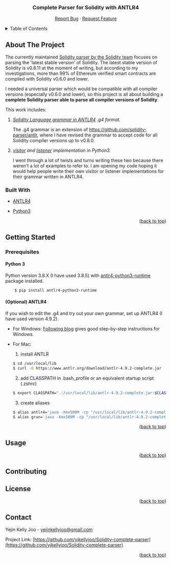 <div id="top"></div>
<!--
*** Thanks for checking out the Best-README-Template. If you have a suggestion
*** that would make this better, please fork the repo and create a pull request
*** or simply open an issue with the tag "enhancement".
*** Don't forget to give the project a star!
*** Thanks again! Now go create something AMAZING! :D
-->



<!-- PROJECT SHIELDS -->
<!--
*** I'm using markdown "reference style" links for readability.
*** Reference links are enclosed in brackets [ ] instead of parentheses ( ).
*** See the bottom of this document for the declaration of the reference variables
*** for contributors-url, forks-url, etc. This is an optional, concise syntax you may use.
*** https://www.markdownguide.org/basic-syntax/#reference-style-links
-->


[comment]: <> ([![Contributors][contributors-shield]][contributors-url])

[comment]: <> ([![Forks][forks-shield]][forks-url])

[comment]: <> ([![Stargazers][stars-shield]][stars-url])

[comment]: <> ([![Issues][issues-shield]][issues-url])

[comment]: <> ([![MIT License][license-shield]][license-url])


<br />
<div align="center">

<h3 align="center">Complete Parser for Solidity with ANTLR4</h3>

  <p align="center">
    <a href="https://github.com/yjkellyjoo/Solidity-complete-parser/issues">Report Bug</a>
    ·
    <a href="https://github.com/yjkellyjoo/Solidity-complete-parser/issues">Request Feature</a>
  </p>
</div>

<!-- TABLE OF CONTENTS -->
<details>
  <summary>Table of Contents</summary>
  <ol>
    <li>
      <a href="#about-the-project">About The Project</a>
      <ul>
        <li><a href="#built-with">Built With</a></li>
      </ul>
    </li>
    <li>
      <a href="#getting-started">Getting Started</a>
      <ul>
        <li><a href="#prerequisites">Prerequisites</a></li>
      </ul>
    </li>
    <li><a href="#usage">Usage</a></li>
    <li><a href="#contributing">Contributing</a></li>
    <li><a href="#license">License</a></li>
    <li><a href="#contact">Contact</a></li>
  </ol>
</details>



<!-- ABOUT THE PROJECT -->

## About The Project

The currently maintained [Solidity parser by the Solidity team](https://github.com/ethereum/solidity/tree/develop/docs/grammar) focuses on parsing the 'latest stable version' of Solidity. The latest stable version of Solidity is v0.8.11 at the moment of writing, but according to my investigations, more than 99% of Ethereum verified smart contracts are compiled with Solidity v0.6.0 and lower. 

I needed a universal parser which would be compatible with all compiler versions (especially v0.6.0 and lower), so this project is all about building a **complete Solidity parser able to parse all compiler versions of Solidity**. 

This work includes:
1. _[Solidity Language grammar in ANTLR4](https://github.com/yjkellyjoo/Solidity-complete-parser/Solidity.g4) .g4 format._

   The .g4 grammar is an extension of https://github.com/solidity-parser/antlr, where I have revised the grammar to accept code for all Solidity compiler versions up to v0.8.0.

2. _[visitor](https://github.com/yjkellyjoo/Solidity-complete-parser/MySolidityVisitor.py) and [listener](https://github.com/yjkellyjoo/Solidity-complete-parser/MySolidityListener.py) implementation in Python3._

   I went through a lot of twists and turns writing these two because there weren't a lot of examples to refer to. I am opening my code hoping it would help people write their own visitor or listener implementations for their grammar written in ANTLR4. 
 
[comment]: <> (I am open to any questions or need of help, let me know through issues or email. )


### Built With

* [ANTLR4](https://www.antlr.org/)

* [Python3](https://www.python.org/)

<p align="right">(<a href="#top">back to top</a>)</p>



<!-- GETTING STARTED -->

## Getting Started
### Prerequisites
#### Python 3
Python version 3.8.X (I have used 3.8.5) with [antlr4-python3-runtime](https://pypi.org/project/antlr4-python3-runtime/) package installed.
```sh
    $ pip install antlr4-python3-runtime
```
#### (Optional) ANTLR4
If you wish to edit the .g4 and try out your own grammar, set up ANTLR4 (I have used version 4.9.2).
* For Windows:
    [Following blog](https://levlaz.org/setting-up-antlr4-on-windows/) gives good step-by-step instructions for Windows.

* For Mac:
  1. install ANTLR
  ```sh
  $ cd /usr/local/lib
  $ curl -O https://www.antlr.org/download/antlr-4.9.2-complete.jar
  ```
  
  2. add CLASSPATH in .bash_profile or an equivalent startup script (.zshrc)
  ```sh
  $ export CLASSPATH=".:/usr/local/lib/antlr-4.9.2-complete.jar:$CLASSPATH"
  ```

  3. create aliases
  ```sh
  $ alias antlr4='java -Xmx500M -cp "/usr/local/lib/antlr-4.9.2-complete.jar:$CLASSPATH" org.antlr.v4.Tool'
  $ alias grun='java -Xmx500M -cp "/usr/local/lib/antlr-4.9.2-complete.jar:$CLASSPATH" org.antlr.v4.gui.TestRig'
  ```

<p align="right">(<a href="#top">back to top</a>)</p>



<!-- USAGE EXAMPLES -->

## Usage

[comment]: <> (Use this space to show useful examples of how a project can be used. Additional screenshots, code examples and demos work well in this space. You may also link to more resources.)

[comment]: <> (_For more examples, please refer to the [Documentation]&#40;https://example.com&#41;_)

<p align="right">(<a href="#top">back to top</a>)</p>




<!-- CONTRIBUTING -->

## Contributing

[comment]: <> (Contributions are what make the open source community such an amazing place to learn, inspire, and create. Any contributions you make are **greatly appreciated**.)

[comment]: <> (If you have a suggestion that would make this better, please fork the repo and create a pull request. You can also simply open an issue with the tag "enhancement".)

[comment]: <> (Don't forget to give the project a star! Thanks again!)

[comment]: <> (1. Fork the Project)

[comment]: <> (2. Create your Feature Branch &#40;`git checkout -b feature/AmazingFeature`&#41;)

[comment]: <> (3. Commit your Changes &#40;`git commit -m 'Add some AmazingFeature'`&#41;)

[comment]: <> (4. Push to the Branch &#40;`git push origin feature/AmazingFeature`&#41;)

[comment]: <> (5. Open a Pull Request)

[comment]: <> (<p align="right">&#40;<a href="#top">back to top</a>&#41;</p>)



<!-- LICENSE -->

## License

[comment]: <> (Distributed under the MIT License. See `LICENSE.txt` for more information.)

<p align="right">(<a href="#top">back to top</a>)</p>



<!-- CONTACT -->

## Contact

Yejin Kelly Joo - yejinkellyjoo@gmail.com

Project Link: [https://github.com/yjkellyjoo/Solidity-complete-parser](https://github.com/yjkellyjoo/Solidity-complete-parser)

<p align="right">(<a href="#top">back to top</a>)</p>



<!-- MARKDOWN LINKS & IMAGES -->
<!-- https://www.markdownguide.org/basic-syntax/#reference-style-links -->
[contributors-shield]: https://img.shields.io/github/contributors/yjkellyjoo/Solidity-complete-parser.svg?style=for-the-badge
[contributors-url]: https://github.com/yjkellyjoo/Solidity-complete-parser/graphs/contributors
[forks-shield]: https://img.shields.io/github/forks/yjkellyjoo/Solidity-complete-parser.svg?style=for-the-badge
[forks-url]: https://github.com/yjkellyjoo/Solidity-complete-parser/network/members
[stars-shield]: https://img.shields.io/github/stars/yjkellyjoo/Solidity-complete-parser.svg?style=for-the-badge
[stars-url]: https://github.com/yjkellyjoo/Solidity-complete-parser/stargazers
[issues-shield]: https://img.shields.io/github/issues/yjkellyjoo/Solidity-complete-parser.svg?style=for-the-badge
[issues-url]: https://github.com/yjkellyjoo/Solidity-complete-parser/issues
[license-shield]: https://img.shields.io/github/license/yjkellyjoo/Solidity-complete-parser.svg?style=for-the-badge
[license-url]: https://github.com/yjkellyjoo/Solidity-complete-parser/blob/master/LICENSE.txt
[linkedin-shield]: https://img.shields.io/badge/-LinkedIn-black.svg?style=for-the-badge&logo=linkedin&colorB=555
[linkedin-url]: https://linkedin.com/in/yejinkellyjoo
[product-screenshot]: images/screenshot.png